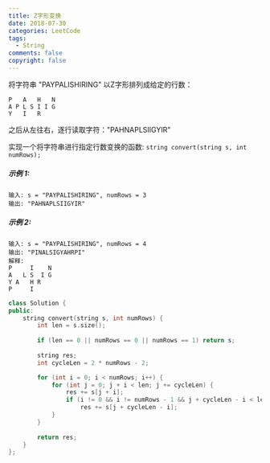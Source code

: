 ```yaml
---
title: Z字形变换
date: 2018-07-30
categories: LeetCode
tags:
  - String
comments: false
copyright: false
---
```

将字符串 "PAYPALISHIRING" 以Z字形排列成给定的行数：

```
P   A   H   N
A P L S I I G
Y   I   R
```
之后从左往右，逐行读取字符："PAHNAPLSIIGYIR"

实现一个将字符串进行指定行数变换的函数:
`string convert(string s, int numRows);`
<!-- more -->
##### 示例 1:
```
输入: s = "PAYPALISHIRING", numRows = 3
输出: "PAHNAPLSIIGYIR"
```
##### 示例 2:
```
输入: s = "PAYPALISHIRING", numRows = 4
输出: "PINALSIGYAHRPI"
解释:
P     I    N
A   L S  I G
Y A   H R
P     I
```
``` cpp
class Solution {
public:
    string convert(string s, int numRows) {
        int len = s.size();
        
        if (len == 0 || numRows == 0 || numRows == 1) return s;
        
        string res;
        int cycleLen = 2 * numRows - 2;

        for (int i = 0; i < numRows; i++) {
            for (int j = 0; j + i < len; j += cycleLen) {
                res += s[j + i];
                if (i != 0 && i != numRows - 1 && j + cycleLen - i < len)
                    res += s[j + cycleLen - i];
            }
        }
        
        return res;
    }
};
```
